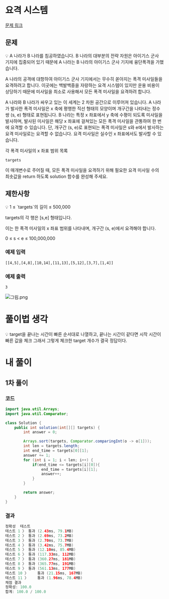 # 요격 시스템

[문제 링크](https://school.programmers.co.kr/learn/courses/30/lessons/181188)

## 문제

<aside>
💡 A 나라가 B 나라를 침공하였습니다. B 나라의 대부분의 전략 자원은 아이기스 군사 기지에 집중되어 있기 때문에 A 나라는 B 나라의 아이기스 군사 기지에 융단폭격을 가했습니다.

A 나라의 공격에 대항하여 아이기스 군사 기지에서는 무수히 쏟아지는 폭격 미사일들을 요격하려고 합니다. 이곳에는 백발백중을 자랑하는 요격 시스템이 있지만 운용 비용이 상당하기 때문에 미사일을 최소로 사용해서 모든 폭격 미사일을 요격하려 합니다.

A 나라와 B 나라가 싸우고 있는 이 세계는 2 차원 공간으로 이루어져 있습니다. A 나라가 발사한 폭격 미사일은 x 축에 평행한 직선 형태의 모양이며 개구간을 나타내는 정수 쌍 (s, e) 형태로 표현됩니다. B 나라는 특정 x 좌표에서 y 축에 수평이 되도록 미사일을 발사하며, 발사된 미사일은 해당 x 좌표에 걸쳐있는 모든 폭격 미사일을 관통하여 한 번에 요격할 수 있습니다. 단, 개구간 (s, e)로 표현되는 폭격 미사일은 s와 e에서 발사하는 요격 미사일로는 요격할 수 없습니다. 요격 미사일은 실수인 x 좌표에서도 발사할 수 있습니다.

각 폭격 미사일의 x 좌표 범위 목록

```
targets
```

이 매개변수로 주어질 때, 모든 폭격 미사일을 요격하기 위해 필요한 요격 미사일 수의 최솟값을 return 하도록 solution 함수를 완성해 주세요.

</aside>

## 제한사항

<aside>
💡 1 ≤ `targets`의 길이 ≤ 500,000

targets의 각 행은 [s,e] 형태입니다.

이는 한 폭격 미사일의 x 좌표 범위를 나타내며, 개구간 (s, e)에서 요격해야 합니다.

0 ≤ s < e ≤ 100,000,000

</aside>

### 예제 입력

```
[[4,5],[4,8],[10,14],[11,13],[5,12],[3,7],[1,4]]
```

### 예제 출력

```
3
```

![그림.png](https://prod-files-secure.s3.us-west-2.amazonaws.com/13c4309b-d05a-471f-9715-ca31511a758d/d0032fb3-e512-40a9-bc96-fa22c81ae3ed/%EA%B7%B8%EB%A6%BC.png)

# 풀이법 생각

<aside>
💡 target을 끝나는 시간이 빠른 순서대로 나열하고,
끝나는 시간이 같다면 시작 시간이 빠른 값을 체크
그래서 그렇게 체크한 target 개수가 결국 정답이다.

</aside>

# 내 풀이

## 1차 풀이

### 코드

```java
import java.util.Arrays;
import java.util.Comparator;

class Solution {
    public int solution(int[][] targets) {
        int answer = 0;

        Arrays.sort(targets, Comparator.comparingInt(o -> o[1]));
        int len = targets.length;
        int end_time = targets[0][1];
        answer += 1;
        for (int i = 1; i < len; i++) {
            if(end_time <= targets[i][0]){
                end_time = targets[i][1];
                answer++;
            }
        }

        return answer;
    }
}
```

### 결과

```java
정확성  테스트
테스트 1 〉	통과 (2.43ms, 79.1MB)
테스트 2 〉	통과 (2.69ms, 73.2MB)
테스트 3 〉	통과 (2.70ms, 73.7MB)
테스트 4 〉	통과 (3.42ms, 75.7MB)
테스트 5 〉	통과 (12.10ms, 85.4MB)
테스트 6 〉	통과 (117.33ms, 112MB)
테스트 7 〉	통과 (360.27ms, 181MB)
테스트 8 〉	통과 (365.77ms, 191MB)
테스트 9 〉	통과 (561.13ms, 177MB)
테스트 10 〉	통과 (21.15ms, 167MB)
테스트 11 〉	통과 (1.96ms, 78.4MB)
채점 결과
정확성: 100.0
합계: 100.0 / 100.0
```
